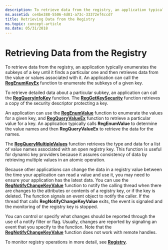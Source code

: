```yaml
---
description: To retrieve data from the registry, an application typically enumerates the subkeys of a key until it finds a particular one and then retrieves data from the value or values associated with it.
ms.assetid: ce4be388-5506-4d01-a73c-33372ef4ccd7
title: Retrieving Data from the Registry
ms.topic: concept-article
ms.date: 05/31/2018
---
```


# Retrieving Data from the Registry

To retrieve data from the registry, an application typically enumerates the subkeys of a key until it finds a particular one and then retrieves data from the value or values associated with it. An application can call the [**RegEnumKeyEx**](/windows/desktop/api/Winreg/nf-winreg-regenumkeyexa) function to enumerate the subkeys of a given key.

To retrieve detailed data about a particular subkey, an application can call the [**RegQueryInfoKey**](/windows/desktop/api/Winreg/nf-winreg-regqueryinfokeya) function. The [**RegGetKeySecurity**](/windows/desktop/api/winreg/nf-winreg-reggetkeysecurity) function retrieves a copy of the security descriptor protecting a key.

An application can use the [**RegEnumValue**](/windows/desktop/api/Winreg/nf-winreg-regenumvaluea) function to enumerate the values for a given key, and [**RegQueryValueEx**](/windows/desktop/api/Winreg/nf-winreg-regqueryvalueexa) function to retrieve a particular value for a key. An application typically calls **RegEnumValue** to determine the value names and then **RegQueryValueEx** to retrieve the data for the names.

The [**RegQueryMultipleValues**](/windows/desktop/api/Winreg/nf-winreg-regquerymultiplevaluesa) function retrieves the type and data for a list of value names associated with an open registry key. This function is useful for dynamic key providers because it assures consistency of data by retrieving multiple values in an atomic operation.

Because other applications can change the data in a registry value between the time your application can read a value and use it, you may need to ensure your application has the latest data. You can use the [**RegNotifyChangeKeyValue**](/windows/desktop/api/Winreg/nf-winreg-regnotifychangekeyvalue) function to notify the calling thread when there are changes to the attributes or contents of a registry key, or if the key is deleted. The function signals an event object to notify the caller. If the thread that calls **RegNotifyChangeKeyValue** exits, the event is signaled and the monitoring of the registry key is stopped.

You can control or specify what changes should be reported through the use of a notify filter or flag. Usually, changes are reported by signaling an event that you specify to the function. Note that the [**RegNotifyChangeKeyValue**](/windows/desktop/api/Winreg/nf-winreg-regnotifychangekeyvalue) function does not work with remote handles.

To monitor registry operations in more detail, see [**Registry**](/windows/desktop/ETW/registry).

 

 
